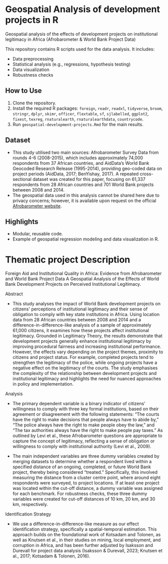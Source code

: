# Geospatial Analysis of development projects in R
Geospatial analysis of the effects of development projects on institutional legitimacy in Africa (Afrobarometer &amp; World Bank Project Data)

This repository contains R scripts used for the data analysis. It includes:

- Data preprocessing
- Statistical analysis (e.g., regressions, hypothesis testing)
- Data visualization
- Robustness checks

## How to Use
1. Clone the repository.
2. Install the required R packages: `foreign`, `readr`, `readxl`, `tidyverse`, `broom`, `stringr`, `dplyr`, `skimr`, `officer`, `flextable`, `sf`, `sjlabelled`, `ggplot2`, `fixest`, `texreg`, `rnaturalearth`, `rnaturalearthdata`, `countrycode`.
4. Run `geospatial-development-projects.Rmd` for the main results.

## Dataset
- This study utilised two main sources: Afrobarometer Survey Data from rounds 4-6
(2008-2015), which includes approximately 74,000 respondents from 37 African
countries, and AidData’s World Bank Geocoded Research Release (1995-2014),
providing geo-coded data on project periods (AidData, 2017; BenYishay, 2017). A
repeated cross-sectional dataset was created for this paper, focusing on 61,337
respondents from 28 African countries and 701 World Bank projects between 2008
and 2014.
- The geospatial data used in this analysis cannot be shared here due to privacy concerns; however, it is available upon request on the official [Afrobarometer website](https://www.afrobarometer.org/geocoded-data/).

## Highlights
- Modular, reusable code.
- Example of geospatial regression modeling and data visualization in R.


# Thematic project Description
Foreign Aid and Institutional Quality in Africa: Evidence from Afrobarometer and World Bank Project Data
A Geospatial Analysis of the Effects of World Bank Development Projects on Perceived Institutional Legitimacy.

Abstract
- This study analyses the impact of World Bank development projects on citizens' perceptions of institutional legitimacy and their sense of obligation to comply with key state institutions in Africa. Using location data from 28 African countries between 2008 and 2014 and a difference-in-difference-like analysis of a sample of approximately 61,000 citizens, it examines how these projects affect institutional legitimacy. Grounded in Legitimacy Theory, the results demonstrate that development projects generally enhance institutional legitimacy by improving procedural fairness and increasing institutional performance. However, the effects vary depending on the project themes, proximity to citizens and project status. For example, completed projects tend to strengthen the legitimacy of the police, while ongoing projects have a negative effect on the legitimacy of the courts. The study emphasises the complexity of the relationship between development projects and institutional legitimacy and highlights the need for nuanced approaches in policy and implementation.

Analysis
- The primary dependent variable is a binary indicator of citizens’ willingness to comply with three key formal institutions, based on their agreement or disagreement with the following statements: “The courts have the right to make decisions that people always have to abide by,” “The police always have the right to make people obey the law,” and “The tax authorities always have the right to make people pay taxes.” As outlined by Levi et al., these Afrobarometer questions are appropriate to capture the concept of legitimacy, reflecting a sense of obligation or willingness to comply with institutional authority (Levi et al., 2009).

- The main independent variables are three dummy variables created by merging datasets to determine whether a respondent lived within a specified distance of an ongoing, completed, or future World Bank project, thereby being considered “treated.” Specifically, this involved measuring the distance from a cluster centre point, where around eight respondents were surveyed, to project locations. If at least one project was located within the cut-off distance, a dummy variable was assigned for each benchmark. For robustness checks, these three dummy variables were created for cut-off distances of 10 km, 20 km, and 30 km, respectively.

Identification Strategy
- We use a difference-in-difference-like measure as our effect identification strategy, specifically a spatial-temporal estimation. This approach builds on the foundational work of Kotsadam and Tolonen, as well as Knutsen et al., in their studies on mining, local employment, and corruption in Africa, and has been further adjusted by Isaksson and Durevall for project data analysis (Isaksson & Durevall, 2023; Knutsen et al., 2017; Kotsadam & Tolonen, 2016).
